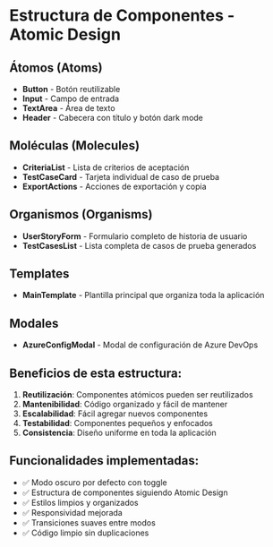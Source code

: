# Estructura de Componentes - Atomic Design

## Átomos (Atoms)

- **Button** - Botón reutilizable
- **Input** - Campo de entrada
- **TextArea** - Área de texto
- **Header** - Cabecera con título y botón dark mode

## Moléculas (Molecules)

- **CriteriaList** - Lista de criterios de aceptación
- **TestCaseCard** - Tarjeta individual de caso de prueba
- **ExportActions** - Acciones de exportación y copia

## Organismos (Organisms)

- **UserStoryForm** - Formulario completo de historia de usuario
- **TestCasesList** - Lista completa de casos de prueba generados

## Templates

- **MainTemplate** - Plantilla principal que organiza toda la aplicación

## Modales

- **AzureConfigModal** - Modal de configuración de Azure DevOps

## Beneficios de esta estructura:

1. **Reutilización**: Componentes atómicos pueden ser reutilizados
2. **Mantenibilidad**: Código organizado y fácil de mantener
3. **Escalabilidad**: Fácil agregar nuevos componentes
4. **Testabilidad**: Componentes pequeños y enfocados
5. **Consistencia**: Diseño uniforme en toda la aplicación

## Funcionalidades implementadas:

- ✅ Modo oscuro por defecto con toggle
- ✅ Estructura de componentes siguiendo Atomic Design
- ✅ Estilos limpios y organizados
- ✅ Responsividad mejorada
- ✅ Transiciones suaves entre modos
- ✅ Código limpio sin duplicaciones
